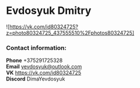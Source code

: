 # Evdosyuk Dmitry #

![https://vk.com/id80324725?z=photo80324725_437555510%2Fphotos80324725]
### Contact information: ###  
**Phone** +375291725328  
**Email** yevdosyuk@outlook.com  
**VK** https://vk.com/id80324725  
**Discord** DimaYevdosyuk